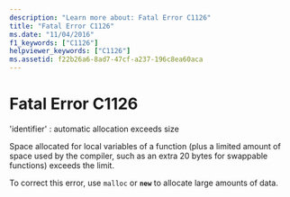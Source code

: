 ```yaml
---
description: "Learn more about: Fatal Error C1126"
title: "Fatal Error C1126"
ms.date: "11/04/2016"
f1_keywords: ["C1126"]
helpviewer_keywords: ["C1126"]
ms.assetid: f22b26a6-8ad7-47cf-a237-196c8ea60aca
---
```

# Fatal Error C1126

'identifier' : automatic allocation exceeds size

Space allocated for local variables of a function (plus a limited amount of space used by the compiler, such as an extra 20 bytes for swappable functions) exceeds the limit.

To correct this error, use `malloc` or **`new`** to allocate large amounts of data.

